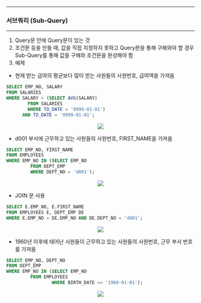-----
### 서브쿼리 (Sub-Query)
-----
1. Query문 안에 Query문이 있는 것
2. 조건문 등을 만들 때, 값을 직접 지정하지 못하고 Query문을 통해 구해와야 할 경우 Sub-Query를 통해 값을 구해와 조건문을 완성해야 함
3. 예제
  - 현재 받는 급여의 평균보다 많이 받는 사원들의 사원번호, 급여액을 가져옴
```sql
SELECT EMP_NO, SALARY
FROM SALARIES 
WHERE SALARY > (SELECT AVG(SALARY)
		FROM SALARIES
		WHERE TO_DATE = '9999-01-01')
      AND TO_DATE = '9999-01-01';
```
<div align="center">
<img src="https://github.com/sooyounghan/HTTP/assets/34672301/3e7fcff7-8f47-48fb-be62-5fb02de019e7">
</div>

  - d001 부서에 근무하고 있는 사원들의 사원번호, FIRST_NAME을 가져옴
```sql
SELECT EMP_NO, FIRST_NAME
FROM EMPLOYEES
WHERE EMP_NO IN (SELECT EMP_NO
		 FROM DEPT_EMP
		 WHERE DEPT_NO = 'd001');
```
<div align="center">
<img src="https://github.com/sooyounghan/HTTP/assets/34672301/24354645-8673-4a24-87eb-34ac933135ab">
</div>

   + JOIN 문 사용
```sql
SELECT E.EMP_NO, E.FIRST_NAME
FROM EMPLOYEES E, DEPT_EMP DE
WHERE E.EMP_NO = DE.EMP_NO AND DE.DEPT_NO = 'd001';
```
<div align="center">
<img src="https://github.com/sooyounghan/HTTP/assets/34672301/05713d54-cc77-4bd4-afbc-db44489fa7c6">
</div>

  - 1960년 이후에 태어난 사원들이 근무하고 있는 사원들의 사원번호, 근무 부서 번호를 가져옴
```sql
SELECT EMP_NO, DEPT_NO
FROM DEPT_EMP
WHERE EMP_NO IN (SELECT EMP_NO
		 FROM EMPLOYEES
                 WHERE BIRTH_DATE >= '1960-01-01');
```
<div align="center">
<img src="https://github.com/sooyounghan/HTTP/assets/34672301/f11e71d9-fc1a-4a49-a933-b2ffc430217a">
</div>
